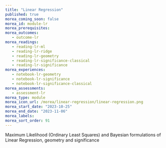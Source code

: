 ```yaml
---
title: "Linear Regression"
published: true
morea_coming_soon: false
morea_id: module-lr
morea_prerequisites:
morea_outcomes:
   - outcome-lr
morea_readings:
   - reading-lr-ml
   - reading-lr-ridge
   - reading-lr-geometry
   - reading-lr-significance-classical
   - reading-lr-significance
morea_experiences:
   - notebook-lr-geometry
   - notebook-lr-significance
   - notebook-lr-significance-classical
morea_assessments:
   - assessment-lr
morea_type: module
morea_icon_url: /morea/linear-regression/linear-regression.png
morea_start_date: "2023-10-25"
morea_end_date: "2023-11-06"
morea_labels:
morea_sort_order: 91
---
```

Maximum Likelihood (Ordinary Least Squares) and Bayesian formulations of Linear
Regression, geometry and significance

